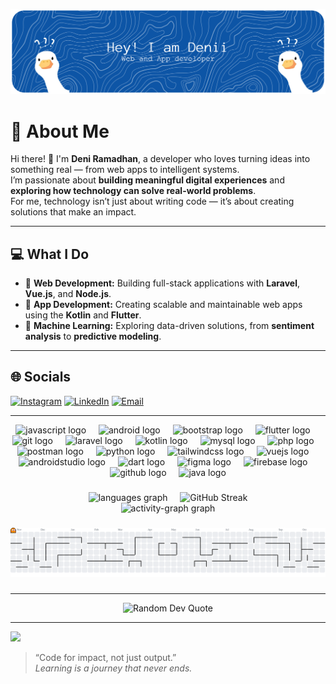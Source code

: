 ![Header](./banner.png)
# 💫 About Me

Hi there! 👋 I'm **Deni Ramadhan**, a developer who loves turning ideas into something real — from web apps to intelligent systems.  
I’m passionate about **building meaningful digital experiences** and **exploring how technology can solve real-world problems**.  
For me, technology isn’t just about writing code — it’s about creating solutions that make an impact.

---

## 💻 What I Do
- 🧩 **Web Development:** Building full-stack applications with **Laravel**, **Vue.js**, and **Node.js**.  
- 📱 **App Development:** Creating scalable and maintainable web apps using the **Kotlin** and **Flutter**.  
- 🤖 **Machine Learning:** Exploring data-driven solutions, from **sentiment analysis** to **predictive modeling**.  

---

## 🌐 Socials
[![Instagram](https://img.shields.io/badge/Instagram-%23E4405F.svg?logo=Instagram&logoColor=white)](https://instagram.com/deny_rzz)
[![LinkedIn](https://img.shields.io/badge/LinkedIn-%230077B5.svg?logo=linkedin&logoColor=white)](https://www.linkedin.com/in/deni-ramadhannn/)
[![Email](https://img.shields.io/badge/Email-D14836?logo=gmail&logoColor=white)](mailto:deniramadhan3c@gmail.com)

---

<div align="center">
  <img src="https://cdn.jsdelivr.net/gh/devicons/devicon/icons/javascript/javascript-original.svg" height="40" alt="javascript logo"  />
  <img width="12" />
  <img src="https://cdn.simpleicons.org/android/3DDC84" height="40" alt="android logo"  />
  <img width="12" />
  <img src="https://cdn.simpleicons.org/bootstrap/7952B3" height="40" alt="bootstrap logo"  />
  <img width="12" />
  <img src="https://cdn.simpleicons.org/flutter/02569B" height="40" alt="flutter logo"  />
  <img width="12" />
  <img src="https://cdn.simpleicons.org/git/F05032" height="40" alt="git logo"  />
  <img width="12" />
  <img src="https://cdn.simpleicons.org/laravel/FF2D20" height="40" alt="laravel logo"  />
  <img width="12" />
  <img src="https://cdn.simpleicons.org/kotlin/7F52FF" height="40" alt="kotlin logo"  />
  <img width="12" />
  <img src="https://cdn.simpleicons.org/mysql/4479A1" height="40" alt="mysql logo"  />
  <img width="12" />
  <img src="https://cdn.simpleicons.org/php/777BB4" height="40" alt="php logo"  />
  <img width="12" />
  <img src="https://cdn.simpleicons.org/postman/FF6C37" height="40" alt="postman logo"  />
  <img width="12" />
  <img src="https://cdn.simpleicons.org/python/3776AB" height="40" alt="python logo"  />
  <img width="12" />
  <img src="https://cdn.simpleicons.org/tailwindcss/06B6D4" height="40" alt="tailwindcss logo"  />
  <img width="12" />
  <img src="https://cdn.simpleicons.org/vuedotjs/4FC08D" height="40" alt="vuejs logo"  />
  <img width="12" />
  <img src="https://cdn.jsdelivr.net/gh/devicons/devicon/icons/androidstudio/androidstudio-original.svg" height="40" alt="androidstudio logo"  />
  <img width="12" />
  <img src="https://cdn.jsdelivr.net/gh/devicons/devicon/icons/dart/dart-original.svg" height="40" alt="dart logo"  />
  <img width="12" />
  <img src="https://cdn.jsdelivr.net/gh/devicons/devicon/icons/figma/figma-original.svg" height="40" alt="figma logo"  />
  <img width="12" />
  <img src="https://cdn.jsdelivr.net/gh/devicons/devicon/icons/firebase/firebase-plain.svg" height="40" alt="firebase logo"  />
  <img width="12" />
  <img src="https://cdn.jsdelivr.net/gh/devicons/devicon/icons/github/github-original.svg" height="40" alt="github logo"  />
  <img width="12" />
  <img src="https://cdn.jsdelivr.net/gh/devicons/devicon/icons/java/java-original.svg" height="40" alt="java logo"  />
</div>

###

<div align="center">
  <img src="https://github-readme-stats.vercel.app/api/top-langs?username=denyrzz&locale=en&hide_title=false&layout=compact&card_width=320&langs_count=10&theme=dracula&hide_border=false&order=2" height="150" alt="languages graph" />
  &nbsp;&nbsp;&nbsp;
  <img src="https://nirzak-streak-stats.vercel.app/?user=denyrzz&theme=dracula&hide_border=false&border_radius=5" height="150" alt="GitHub Streak" />
</div>
<div align="center">
  <img src="https://github-readme-activity-graph.vercel.app/graph?username=denyrzz&radius=16&theme=react&area=true&order=5" height="300" alt="activity-graph graph"  />
</div>

###

<picture>
  <source media="(prefers-color-scheme: dark)" srcset="https://raw.githubusercontent.com/denyrzz/denyrzz/output/pacman-contribution-graph-dark.svg">
  <source media="(prefers-color-scheme: light)" srcset="https://raw.githubusercontent.com/denyrzz/denyrzz/output/pacman-contribution-graph.svg">
  <img alt="pacman contribution graph" src="https://raw.githubusercontent.com/denyrzz/denyrzz/output/pacman-contribution-graph.svg">
</picture>

###

---
<div align="center">
  <img src="https://quotes-github-readme.vercel.app/api?type=horizontal&theme=radical" alt="Random Dev Quote" />
</div>

---

[![](https://visitcount.itsvg.in/api?id=denyrzz&icon=0&color=0)](https://visitcount.itsvg.in)

> “Code for impact, not just output.”  
> _Learning is a journey that never ends._

<!-- Proudly crafted by Deni Ramadhan -->
